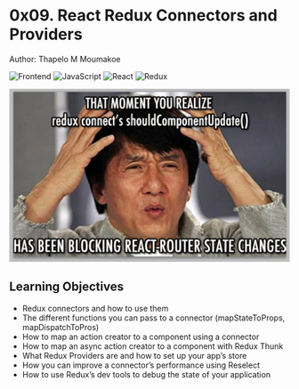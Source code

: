 # 0x09. React Redux Connectors and Providers

Author: Thapelo M Moumakoe

![Frontend](https://img.shields.io/badge/Frontend-818181) ![JavaScript](https://img.shields.io/badge/JavaScript_|_ES6-%23323330.svg?style=flat&logo=javascript&logoColor=%23F7DF1E) ![React](https://img.shields.io/badge/React-%2320232a.svg?style=flat&logo=react&logoColor=%2361DAFB) ![Redux](https://img.shields.io/badge/Redux-%2320232a.svg?style=flat&logo=redux)

![shouldComponentUpdate()](react-router_meme.jpg)

## Learning Objectives

- Redux connectors and how to use them
- The different functions you can pass to a connector (mapStateToProps, mapDispatchToPros)
- How to map an action creator to a component using a connector
- How to map an async action creator to a component with Redux Thunk
- What Redux Providers are and how to set up your app’s store
- How you can improve a connector’s performance using Reselect
- How to use Redux’s dev tools to debug the state of your application
